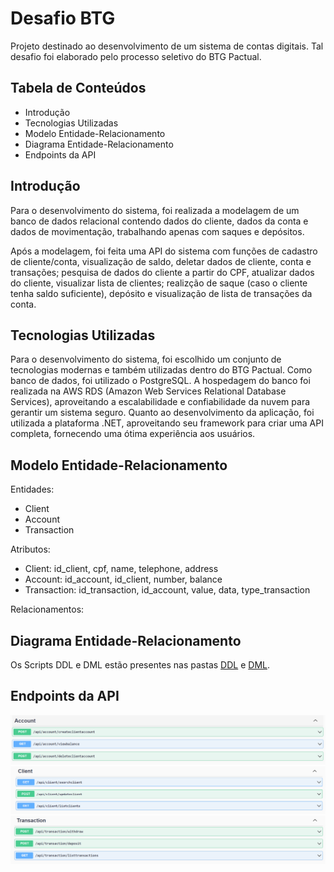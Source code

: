 # Desafio BTG

Projeto destinado ao desenvolvimento de um sistema de contas digitais. Tal desafio foi elaborado pelo processo seletivo do BTG Pactual.

## Tabela de Conteúdos

- Introdução
- Tecnologias Utilizadas
- Modelo Entidade-Relacionamento
- Diagrama Entidade-Relacionamento
- Endpoints da API

## Introdução

Para o desenvolvimento do sistema, foi realizada a modelagem de um banco de dados relacional contendo dados do cliente, dados da conta e dados de movimentação, trabalhando apenas com saques e depósitos.

Após a modelagem, foi feita uma API do sistema com funções de cadastro de cliente/conta, visualização de saldo, deletar dados de cliente, conta e transações; pesquisa de dados do cliente a partir do CPF, atualizar dados do cliente, visualizar lista de clientes; realizção de saque (caso o cliente tenha saldo suficiente), depósito e visualização de lista de transações da conta.

## Tecnologias Utilizadas

Para o desenvolvimento do sistema, foi escolhido um conjunto de tecnologias modernas e também utilizadas dentro do BTG Pactual. Como banco de dados, foi utilizado o PostgreSQL. A hospedagem do banco foi realizada na AWS RDS (Amazon Web Services Relational Database Services), aproveitando a escalabilidade e confiabilidade da nuvem para gerantir um sistema seguro. Quanto ao desenvolvimento da aplicação, foi utilizada a plataforma .NET, aproveitando seu framework para criar uma API completa, fornecendo uma ótima experiência aos usuários.

## Modelo Entidade-Relacionamento

Entidades:

- Client
- Account
- Transaction

Atributos:

- Client: id_client, cpf, name, telephone, address
- Account: id_account, id_client, number, balance
- Transaction: id_transaction, id_account, value, data, type_transaction

Relacionamentos:

## Diagrama Entidade-Relacionamento

Os Scripts DDL e DML estão presentes nas pastas [DDL](/DDL) e [DML](/DML).

## Endpoints da API

![Alt text](endpoints/image.png)
![Alt text](endpoints/image-1.png)
![Alt text](endpoints/image-2.png)